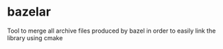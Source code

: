 # bazelar
Tool to merge all archive files produced by bazel in order to easily link the library using cmake
